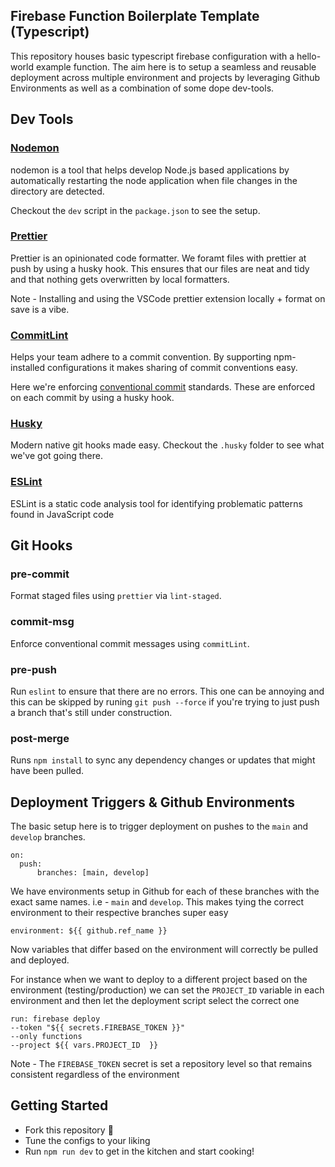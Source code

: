 ## Firebase Function Boilerplate Template (Typescript)

This repository houses basic typescript firebase configuration with a hello-world example function. The aim here is to setup a seamless and reusable deployment across multiple environment and projects by leveraging Github Environments as well as a combination of some dope dev-tools.

## Dev Tools

### [Nodemon](https://www.npmjs.com/package//nodemon)

nodemon is a tool that helps develop Node.js based applications by automatically restarting the node application when file changes in the directory are detected.

Checkout the `dev` script in the `package.json` to see the setup.

### [Prettier](https://prettier.io/docs/en/install.html)

Prettier is an opinionated code formatter. We foramt files with prettier at push by using a husky hook. This ensures that our files are neat and tidy and that nothing gets overwritten by local formatters.

Note - Installing and using the VSCode prettier extension locally + format on save is a vibe.

### [CommitLint](https://commitlint.js.org/#/)

Helps your team adhere to a commit convention. By supporting npm-installed configurations it makes sharing of commit conventions easy.

Here we're enforcing [conventional commit](https://www.conventionalcommits.org/en/v1.0.0/) standards. These are enforced on each commit by using a husky hook.

### [Husky](https://typicode.github.io/husky/)

Modern native git hooks made easy. Checkout the `.husky` folder to see what we've got going there.

### [ESLint](https://eslint.org/)

ESLint is a static code analysis tool for identifying problematic patterns found in JavaScript code

## Git Hooks

### pre-commit

Format staged files using `prettier` via `lint-staged`.

### commit-msg

Enforce conventional commit messages using `commitLint`.

### pre-push

Run `eslint` to ensure that there are no errors. This one can be annoying and this can be skipped by runing `git push --force` if you're trying to just push a branch that's still under construction.

### post-merge

Runs `npm install` to sync any dependency changes or updates that might have been pulled.

## Deployment Triggers & Github Environments

The basic setup here is to trigger deployment on pushes to the `main` and `develop` branches.

```
on:
  push:
      branches: [main, develop]
```

We have environments setup in Github for each of these branches with the exact same names. i.e - `main` and `develop`. This makes tying the correct environment to their respective branches super easy

```
environment: ${{ github.ref_name }}
```

Now variables that differ based on the environment will correctly be pulled and deployed.

For instance when we want to deploy to a different project based on the environment (testing/production) we can set the `PROJECT_ID` variable in each environment and then let the deployment script select the correct one

```
run: firebase deploy
--token "${{ secrets.FIREBASE_TOKEN }}"
--only functions
--project ${{ vars.PROJECT_ID  }}
```

Note - The `FIREBASE_TOKEN` secret is set a repository level so that remains consistent regardless of the environment

## Getting Started

- Fork this repository :fork_and_knife:
- Tune the configs to your liking
- Run `npm run dev` to get in the kitchen and start cooking!

